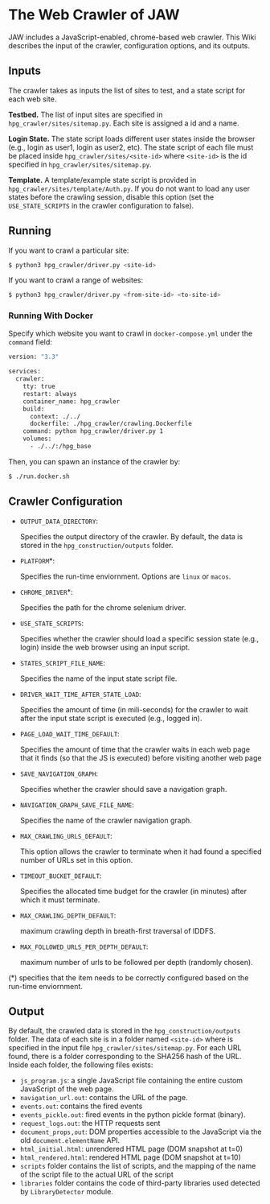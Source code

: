 # The Web Crawler of JAW

JAW includes a JavaScript-enabled, chrome-based web crawler. This Wiki describes the input of the crawler, configuration options, and its outputs.

## Inputs

The crawler takes as inputs the list of sites to test, and a state script for each web site. 

**Testbed.** The list of input sites are specified in `hpg_crawler/sites/sitemap.py`. Each site is assigned a id and a name.

**Login State.** The state script loads different user states inside the browser (e.g., login as user1, login as user2, etc). The state script of each file must be placed inside `hpg_crawler/sites/<site-id>` where `<site-id>` is the id specified in `hpg_crawler/sites/sitemap.py`.

**Template.**
A template/example state script is provided in `hpg_crawler/sites/template/Auth.py`.
If you do not want to load any user states before the crawling session, disable this option (set the `USE_STATE_SCRIPTS` in the crawler configuration to false).


## Running

If you want to crawl a particular site:
```bash
$ python3 hpg_crawler/driver.py <site-id>
```

If you want to crawl a range of websites:
```bash
$ python3 hpg_crawler/driver.py <from-site-id> <to-site-id>
```

### Running With Docker

Specify which website you want to crawl in `docker-compose.yml` under the `command` field:
```bash
version: "3.3"
   
services:
  crawler:
    tty: true
    restart: always
    container_name: hpg_crawler
    build: 
      context: ./../ 
      dockerfile: ./hpg_crawler/crawling.Dockerfile
    command: python hpg_crawler/driver.py 1
    volumes:
      - ./../:/hpg_base

```

Then, you can spawn an instance of the crawler by:
```bash
$ ./run.docker.sh
```




## Crawler Configuration

- `OUTPUT_DATA_DIRECTORY`:

	Specifies the output directory of the crawler. By default, the data is stored in the `hpg_construction/outputs` folder.

- `PLATFORM`*:

	Specifies the run-time enviornment. Options are `linux` or `macos`.

- `CHROME_DRIVER`*:
 
	Specifies the path for the chrome selenium driver.

- `USE_STATE_SCRIPTS`:

	Specifies whether the crawler should load a specific session state (e.g., login) inside the web browser using an input script.

- `STATES_SCRIPT_FILE_NAME`:

	Specifies the name of the input state script file.

- `DRIVER_WAIT_TIME_AFTER_STATE_LOAD`:

	Specifies the amount of time (in mili-seconds) for the crawler to wait after the input state script is executed (e.g., logged in).

- `PAGE_LOAD_WAIT_TIME_DEFAULT`:
  
	Specifies the amount of time that the crawler waits in each web page that it finds (so that the JS is executed) before visiting another web page

- `SAVE_NAVIGATION_GRAPH`:

	Specifies whether the crawler should save a navigation graph.

- `NAVIGATION_GRAPH_SAVE_FILE_NAME`:

	Specifies the name of the crawler navigation graph.


- `MAX_CRAWLING_URLS_DEFAULT`:

	This option allows the crawler to terminate when it had found a specified number of URLs set in this option.

- `TIMEOUT_BUCKET_DEFAULT`:

	Specifies the allocated time budget for the crawler (in minutes) after which it must terminate.

- `MAX_CRAWLING_DEPTH_DEFAULT`:

	maximum crawling depth in breath-first traversal of IDDFS.

- `MAX_FOLLOWED_URLS_PER_DEPTH_DEFAULT`:

	maximum number of urls to be followed per depth (randomly chosen).


(*) specifies that the item needs to be correctly configured based on the run-time enviornment.


## Output

By default, the crawled data is stored in the `hpg_construction/outputs` folder. The data of each site is in a folder named `<site-id>` where <site-id> is specified in the input file `hpg_crawler/sites/sitemap.py`. For each URL found, there is a folder corresponding to the SHA256 hash of the URL. Inside each folder, the following files exists:

- `js_program.js`: a single JavaScript file containing the entire custom JavaScript of the web page.
- `navigation_url.out`: contains the URL of the page.
- `events.out`: contains the fired events
- `events_pickle.out`: fired events in the python pickle format (binary).
- `request_logs.out`: the HTTP requests sent 
- `document_props,out`: DOM properties accessible to the JavaScript via the old `document.elementName` API.
- `html_initial.html`: unrendered HTML page (DOM snapshot at t=0)
- `html_rendered.html`: rendered HTML page (DOM snapshot at t=10)
- `scripts` folder contains the list of scripts, and the mapping of the name of the script file to the actual URL of the script
- `libraries` folder contains the code of third-party libraries used detected by `LibraryDetector` module.

